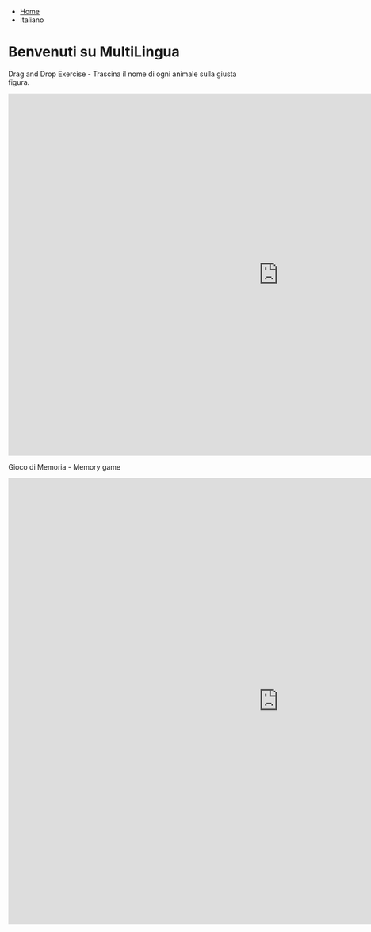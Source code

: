 <ul class="breadcrumb">
  <li><a href="index.html">Home</a></li>
  <li> Italiano </li>
</ul>

<h1>Benvenuti su MultiLingua</h1>

Drag and Drop Exercise - Trascina il nome di ogni animale sulla giusta figura.

<iframe src="https://h5p.org/h5p/embed/142481" width="1090" height="731" frameborder="0" allowfullscreen="allowfullscreen"></iframe><script src="https://h5p.org/sites/all/modules/h5p/library/js/h5p-resizer.js" charset="UTF-8"></script>


Gioco di Memoria - Memory game

<iframe src="https://h5p.org/h5p/embed/142512" width="1090" height="900" frameborder="0" allowfullscreen="allowfullscreen"></iframe><script src="https://h5p.org/sites/all/modules/h5p/library/js/h5p-resizer.js" charset="UTF-8"></script>
